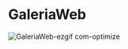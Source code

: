 # GaleriaWeb

![GaleriaWeb-ezgif com-optimize](https://github.com/user-attachments/assets/25a9c2b9-e4e5-48f4-908c-ccfa980507aa)
